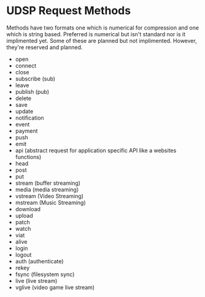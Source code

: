 # UDSP Request Methods

Methods have two formats one which is numerical for compression and one which is string based. Preferred is numerical but isn't standard nor is it implimented yet. Some of these are planned but not implimented. However, they're reserved and planned.

- open
- connect
- close
- subscribe (sub)
- leave
- publish (pub)
- delete
- save
- update
- notification
- event
- payment
- push
- emit
- api (abstract request for application specific API like a websites functions)
- head
- post
- put
- stream (buffer streaming)
- media (media streaming)
- vstream (Video Streaming)
- mstream (Music Streaming)
- download
- upload
- patch
- watch
- viat
- alive
- login
- logout
- auth (authenticate)
- rekey
- fsync (filesystem sync)
- live (live stream)
- vglive (video game live stream)
